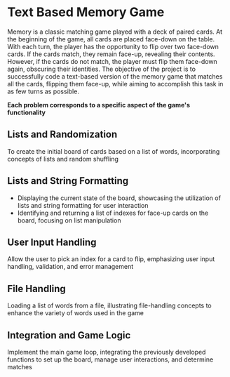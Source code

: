 # Text Based Memory Game
Memory is a classic matching game played with a deck of paired cards. At the beginning of the game, all cards are placed face-down on the table. With each turn, the player has the opportunity to flip over two face-down cards. If the cards match, they remain face-up, revealing their contents. However, if the cards do not match, the player must flip them face-down again, obscuring their identities. The objective of the project is to successfully code a text-based version of the memory game that matches all the cards, flipping them face-up, while aiming to accomplish this task in as few turns as possible.


**Each problem corresponds to a specific aspect of the game's functionality**

## Lists and Randomization
To create the initial board of cards based on a list of words, incorporating concepts of lists and random shuffling

## Lists and String Formatting
- Displaying the current state of the board, showcasing the utilization of lists and string formatting for user interaction
- Identifying and returning a list of indexes for face-up cards on the board, focusing on list manipulation

## User Input Handling
Allow the user to pick an index for a card to flip, emphasizing user input handling, validation, and error management

## File Handling
Loading a list of words from a file, illustrating file-handling concepts to enhance the variety of words used in the game

## Integration and Game Logic
Implement the main game loop, integrating the previously developed functions to set up the board, manage user interactions, and determine matches
